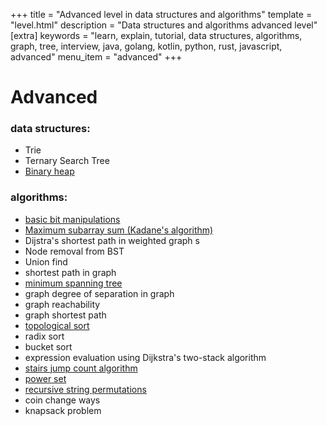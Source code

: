 +++
title = "Advanced level in data structures and algorithms"
template = "level.html"
description = "Data structures and algorithms advanced level"
[extra]
    keywords = "learn, explain, tutorial, data structures, algorithms, graph, tree, interview, java, golang, kotlin, python, rust, javascript, advanced"
    menu_item = "advanced"
+++

# Advanced

### data structures:
- Trie
- Ternary Search Tree
- [Binary heap](/advanced/binary-heap)



### algorithms:
- [basic bit manipulations](/advanced/bit-manipulations)
- [Maximum subarray sum (Kadane's algorithm)](/advanced/maximum-subarray-sum)
- Dijstra's shortest path in weighted graph s
- Node removal from BST
- Union find
- shortest path in graph
- [minimum spanning tree](/advanced/kruskal-minimum-spanning-tree)
- graph degree of separation in graph 
- graph reachability
- graph shortest path
- [topological sort](/advanced/topological-sort)
- radix sort
- bucket sort
- expression evaluation using Dijkstra's two-stack algorithm
- [stairs jump count algorithm](/advanced/stairs-jump-algorithm)
- [power set](/advanced/powerset)
- [recursive string permutations](/advanced/recursive-string-permutations)
- coin change ways
- knapsack problem
